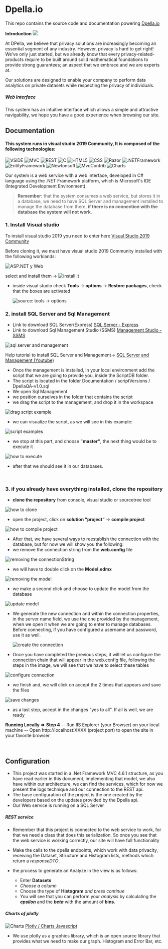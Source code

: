 # Dpella.io
This repo contains the source code and documentation powering [Dpella.io](https://www.dpella.io/ "Dpella.io")

 **Introduction**  ![](https://img.shields.io/badge/Dpella.io-Demo-success)
 
At DPella, we believe that privacy solutions are increasingly becoming an essential segment of any industry. However, privacy is hard to get right! We’ve only just started, but we already know that every privacy-related-products require to be built around solid mathematical foundations to provide strong guarantees; an aspect that we embrace and we are experts at.

Our solutions are designed to enable your company to perform data analytics on private datasets while respecting the privacy of individuals.

##### Web Interface 
This system has an intuitive interface which allows a simple and attractive navigability, we hope you have a good experience when browsing our site.

## Documentation

#### This system runs in visual studio 2019 Community, It is composed of the following technologies:

 ![VSIDE](https://img.shields.io/badge/Visual%20Studio%202019-IDE%20Community-inactive)
 ![MVC](https://img.shields.io/badge/MVC-architecture%20pattern-success)
 ![REST](https://img.shields.io/badge/Service%20REST-Web%20Api-success)
 ![C](https://img.shields.io/badge/C%23-Backend-green)
 ![HTML5](https://img.shields.io/badge/HTML5-HiperText%20Markup%20language-informational)
 ![CSS](https://img.shields.io/badge/CSS-styles-9cf)
 ![Razor](https://img.shields.io/badge/Razor-Markup%20syntax-blue)
 ![.NETFramework](https://img.shields.io/badge/.Net%20Framework%204.6.1-Developer%20Pack-informational)
 ![EntityFramework](https://img.shields.io/badge/Entity%20Framework-6.x-blue) 
 ![Newtonsoft](https://img.shields.io/badge/Newtonsoft%20JSON-12.0.3-blue)
 ![MvcContrib](https://img.shields.io/badge/MvcContrib-2.0.95-blue)
 ![Charts](https://img.shields.io/badge/plotly.com%2Fjavascript-Charts-blue)

Our system is a web service with a web interface, developed in C# language using the .NET Framework platform, which is Microsoft's IDE (Integrated Development Environment).

> **Remember:** that the system consumes a web service, but stores it in a database, we need to have SQL Server and management installed to manage the database from there, **if there is no connection with the database the system will not work**.

### 1. Install Visual studio 

To install visual studio 2019 you need to enter here  [Visual Studio 2019 Community](https://visualstudio.microsoft.com/es/thank-you-downloading-visual-studio/?sku=Community&rel=16 "Visual Studio 2019 Community")

Before cloning it, we must have visual studio 2019 Community installed with the following worklands:

<img src="https://i.imgur.com/OSVH976.png" title="ASP.NET y Web" />

select and install them -> <img src="https://i.imgur.com/BO7MRVn.png" title="install it" />

 - inside visual studio check **Tools** -> **options** -> **Restore packages**, check that the boxes are activated
 
   <img src="https://i.imgur.com/Fx9kIwV.png" title="source: tools -> options" />

### 2. install SQL Server and Sql Management
- Link to download SQL Server(Express) [SQL Server - Express](https://www.microsoft.com/es-es/sql-server/sql-server-downloads "SQL Server - Express")
- Link to download Sql Management Studio (SSMS) [Management Studio - SSMS](https://docs.microsoft.com/en-us/sql/ssms/download-sql-server-management-studio-ssms?view=sql-server-ver15 "SSMS")
<img src="https://i.imgur.com/wyhD42q.png" title="sql server and management" />

 Help tutorial to install SQL Server and Management-> [SQL Server and Management (Youtube)](https://www.youtube.com/watch?v=RvMthhog1H4 "help tutorial to install SQL Server and Management")
 - Once the management is installed, in your local environment add the script that we are going to provide you, inside the ScriptDB folder.
 - The script is located in the folder Documentation / scriptVersions / DpellaQA-v1.0.sql
  - We open Sql Management
  - we position ourselves in the folder that contains the script
  - we drag the script to the management, and drop it in the workspace
   
   <img src="https://i.imgur.com/m8KmEBF.png" title="drag script example" />
   
  - we can visualize the script, as we will see in this example:
   
   <img src="https://i.imgur.com/ZmQhMo7.png" title="script examples" />
   
  - we stop at this part, and choose **"master"**, the next thing would be to execute it
   
   <img src="https://i.imgur.com/UfTFnL7.png" title="how to execute" />
   
  - after that we should see it in our databases.
   
<br>

### 3. if you already have everything installed,  clone the repository

- **clone the repository** from console, visual studio or sourcetree tool
<img src="https://i.imgur.com/DkUcNGN.png" title="how to clone" />

- open the project, click on **solution "project"** -> **compile project**

<img src="https://i.imgur.com/M1w7oUS.png" title="how to compile project" />

- After that, we have several ways to reestablish the connection with the database, but for now we will show you the following:
 - we remove the connection string from the **web.config** file
  
  <img src="https://i.imgur.com/HHzAGUr.png" title="removing the connectionString" />
  
 - we will have to double click on the **Model.edmx**
  
  <img src="https://i.imgur.com/cuHufQ1.png" title="removing the model" />
  
 - we make a second click and choose to update the model from the database
  
  <img src="https://i.imgur.com/CEmRmEj.png" title="update model" />
  
 - We generate the new connection and within the connection properties, in the server name field, we use the one provided by the management, when we open it when we are going to enter to manage databases. Before connecting, if you have configured a username and password, use it as well.
  
   <img src="https://i.imgur.com/yMga7T7.png" title="create the connection" />
   
  - Once you have completed the previous steps, it will let us configure the connection chain that will appear in the web.config file, following the steps in the image, we will see that we have to select these tables
   
   <img src="https://i.imgur.com/zN2CtIa.png" title="configure connection" />
   
  - we finish and, we will click on accept the 2 times that appears and save the files
   
  <img src="https://i.imgur.com/PdMHslN.png" title="save changes" />

- as a last step, accept in the changes "yes to all". If all is well, we are ready

**Running Locally**  **=>** **Step 4**
-- Run IIS Explorer (your Browser) on your local machine
-- Open http://localhost:XXXX (project port) to open the site in your favorite browser

<br>

## Configuration

- This project was started in a .Net Framework MVC 4.6.1 structure, as you have read earlier in this document, implementing that model, we also have within our architecture, we can find the services, which for now we present the logs technique and our connection to the REST api.
- The base configuration of the project is the one created by the developers based on the updates provided by the Dpella api.
- Our Web service is running on a SQL Server

##### REST service
- Remember that this project is connected to the web service to work, for that we need a class that does this serialization. So once you see that the web service is working correctly, our site will have full functionality
- Make the calls to the dpella endpoints, which work with data privacity, receiving the Dataset, Structure and Histogram lists, methods which return a *responseDTO*.

- the process to generate an Analyze in the view is as follows:
  - Enter **Datasets**
  - *Choose a column*
  - Choose the type of **Histogram** *and press continue*
  - You will see that you can perform your *analysis* by calculating the ***epsilon*** and the ***beta*** with the amount of **bins**.

##### Charts of plotly 
![Charts](https://img.shields.io/badge/plotly.com%2Fjavascript-Charts-9cf) [Plotly / Charts Javascript](https://plotly.com/javascript/error-bars/#horizontal-error-bars "Plotly / Charts Javascript")
- We use plotly as a graphics library, which is an open source library that provides what we need to make our graph. Histogram and Error Bar, etc.
